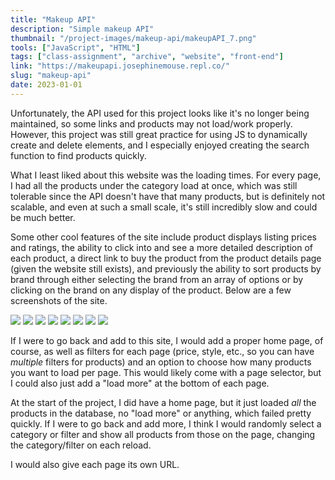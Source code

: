 ```yaml
---
title: "Makeup API"
description: "Simple makeup API"
thumbnail: "/project-images/makeup-api/makeupAPI_7.png"
tools: ["JavaScript", "HTML"]
tags: ["class-assignment", "archive", "website", "front-end"]
link: "https://makeupapi.josephinemouse.repl.co/"
slug: "makeup-api"
date: 2023-01-01
---
```


Unfortunately, the API used for this project looks like it's no longer being maintained, so some links and products may not load/work properly. However, this project was still great practice for using JS to dynamically create and delete elements, and I especially enjoyed creating the search function to find products quickly.

What I least liked about this website was the loading times. For every page, I had all the products under the category load at once, which was still tolerable since the API doesn't have that many products, but is definitely not scalable, and even at such a small scale, it's still incredibly slow and could be much better.

Some other cool features of the site include product displays listing prices and ratings, the ability to click into and see a more detailed description of each product, a direct link to buy the product from the product details page (given the website still exists), and previously the ability to sort products by brand through either selecting the brand from an array of options or by clicking on the brand on any display of the product. Below are a few screenshots of the site.

![](/project-images/makeup-api/makeupAPI_1.png)
![](/project-images/makeup-api/makeupAPI_2.png)
![](/project-images/makeup-api/makeupAPI_3.png)
![](/project-images/makeup-api/makeupAPI_4.png)
![](/project-images/makeup-api/makeupAPI_5.png)
![](/project-images/makeup-api/makeupAPI_6.png)
![](/project-images/makeup-api/makeupAPI_7.png)
![](/project-images/makeup-api/makeupAPI_8.png)

If I were to go back and add to this site, I would add a proper home page, of course, as well as filters for each page (price, style, etc., so you can have _multiple_ filters for products) and an option to choose how many products you want to load per page. This would likely come with a page selector, but I could also just add a "load more" at the bottom of each page.

At the start of the project, I did have a home page, but it just loaded _all_ the products in the database, no "load more" or anything, which failed pretty quickly. If I were to go back and add more, I think I would randomly select a category or filter and show all products from those on the page, changing the category/filter on each reload.

I would also give each page its own URL.
